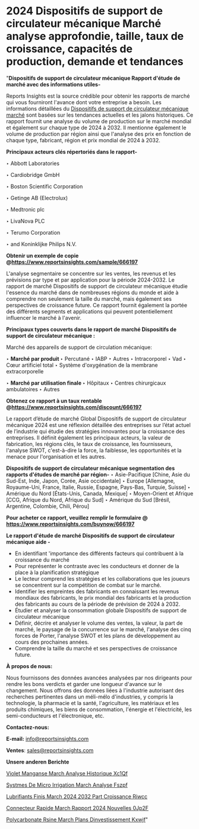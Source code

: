 # 2024 Dispositifs de support de circulateur mécanique Marché analyse approfondie, taille, taux de croissance, capacités de production, demande et tendances

"<strong>Dispositifs de support de circulateur mécanique Rapport d'étude de marché avec des informations utiles-</strong>

Reports Insights est la source crédible pour obtenir les rapports de marché qui vous fourniront l'avance dont votre entreprise a besoin. Les informations détaillées du <a href=https://www.reportsinsights.com/sample/666197>Dispositifs de support de circulateur mécanique marché</a> sont basées sur les tendances actuelles et les jalons historiques. Ce rapport fournit une analyse du volume de production sur le marché mondial et également sur chaque type de 2024 à 2032. Il mentionne également le volume de production par région ainsi que l'analyse des prix en fonction de chaque type, fabricant, région et prix mondial de 2024 à 2032.

<b>Principaux acteurs clés répertoriés dans le rapport-</b>

‣ Abbott Laboratories

‣ Cardiobridge GmbH

‣ Boston Scientific Corporation

‣ Getinge AB (Electrolux)

‣ Medtronic plc

‣ LivaNova PLC

‣ Terumo Corporation

‣ and Koninklijke Philips N.V.

<strong><b>Obtenir un exemple de copie @</b></strong><a href=https://www.reportsinsights.com/sample/666197><strong><b>https://www.reportsinsights.com/sample/666197</b></strong></a>

L'analyse segmentaire se concentre sur les ventes, les revenus et les prévisions par type et par application pour la période 2024-2032. Le rapport de marché Dispositifs de support de circulateur mécanique étudie l'essence du marché dans de nombreuses régions du monde et aide à comprendre non seulement la taille du marché, mais également ses perspectives de croissance future. Ce rapport fournit également la portée des différents segments et applications qui peuvent potentiellement influencer le marché à l'avenir.

<strong>Principaux types couverts dans le rapport de marché Dispositifs de support de circulateur mécanique :</strong>

Marché des appareils de support de circulation mécanique:

‣  <strong> Marché par produit </strong>
‣ Percutané
‣ IABP
‣ Autres
‣ Intracorporel
‣ Vad
‣ Cœur artificiel total
‣ Système d'oxygénation de la membrane extracorporelle

‣  <strong> <strong> Marché par utilisation finale </strong> </strong>
‣ Hôpitaux
‣ Centres chirurgicaux ambulatoires
‣ Autres

<strong><b>Obtenez ce rapport à un taux rentable @</b></strong><a href=https://www.reportsinsights.com/discount/666197><strong><b>https://www.reportsinsights.com/discount/666197</b></strong></a>

Le rapport d’étude de marché Global Dispositifs de support de circulateur mécanique 2024 est une réflexion détaillée des entreprises sur l’état actuel de l’industrie qui étudie des stratégies innovantes pour la croissance des entreprises. Il définit également les principaux acteurs, la valeur de fabrication, les régions clés, le taux de croissance, les fournisseurs, l'analyse SWOT, c'est-à-dire la force, la faiblesse, les opportunités et la menace pour l'organisation et les autres.

<strong>Dispositifs de support de circulateur mécanique segmentation des rapports d'études de marché par région-</strong>
‣ Asie-Pacifique [Chine, Asie du Sud-Est, Inde, Japon, Corée, Asie occidentale]
‣ Europe [Allemagne, Royaume-Uni, France, Italie, Russie, Espagne, Pays-Bas, Turquie, Suisse]
‣ Amérique du Nord [États-Unis, Canada, Mexique]
‣ Moyen-Orient et Afrique [CCG, Afrique du Nord, Afrique du Sud]
‣ Amérique du Sud [Brésil, Argentine, Colombie, Chili, Pérou]

<strong>Pour acheter ce rapport, veuillez remplir le formulaire @   <a href=https://www.reportsinsights.com/buynow/666197>https://www.reportsinsights.com/buynow/666197</a></strong>

<strong>Le rapport d'étude de marché Dispositifs de support de circulateur mécanique aide -</strong>
<ul>
  <li>En identifiant 'importance des différents facteurs qui contribuent à la croissance du marché</li>
  <li>Pour représenter le contraste avec les conducteurs et donner de la place à la planification stratégique</li>
  <li>Le lecteur comprend les stratégies et les collaborations que les joueurs se concentrent sur la compétition de combat sur le marché.</li>
  <li>Identifier les empreintes des fabricants en connaissant les revenus mondiaux des fabricants, le prix mondial des fabricants et la production des fabricants au cours de la période de prévision de 2024 à 2032.</li>
  <li>Étudier et analyser la consommation globale Dispositifs de support de circulateur mécanique</li>
  <li>Définir, décrire et analyser le volume des ventes, la valeur, la part de marché, le paysage de la concurrence sur le marché, l'analyse des cinq forces de Porter, l'analyse SWOT et les plans de développement au cours des prochaines années.</li>
  <li>Comprendre la taille du marché et ses perspectives de croissance future.</li>
</ul>
<strong>À propos de nous:</strong>

Nous fournissons des données avancées analysées par nos dirigeants pour rendre les bons verdicts et garder une longueur d'avance sur le changement. Nous offrons des données liées à l'industrie autorisant des recherches pertinentes dans un méli-mélo d'industries, y compris la technologie, la pharmacie et la santé, l'agriculture, les matériaux et les produits chimiques, les biens de consommation, l'énergie et l'électricité, les semi-conducteurs et l'électronique, etc.

<strong>Contactez-nous:</strong>

<strong>E-mail:</strong> <a href=mailto:info@reportsinsights.com>info@reportsinsights.com</a>

<strong>Ventes</strong>: <a href=mailto:sales@reportsinsights.com>sales@reportsinsights.com</a>

<strong>Unsere anderen Berichte</strong>

<a href=https://www.linkedin.com/pulse/violet-mangan%C3%A8se-march%C3%A9-analyse-historique-xc1qf/>Violet Manganse March Analyse Historique Xc1Qf</a>

<a href=https://www.linkedin.com/pulse/syst%C3%A8mes-de-micro-irrigation-march%C3%A9-analyse-fszpf/>Systmes De Micro Irrigation March Analyse Fszpf</a>

<a href=https://www.linkedin.com/pulse/lubrifiants-finis-march%C3%A9-2024-2032-part-croissance-riwcc/>Lubrifiants Finis March 2024 2032 Part Croissance Riwcc</a>

<a href=https://www.linkedin.com/pulse/connecteur-rapide-march%C3%A9-rapport-2024-nouvelles-0jp2f/>Connecteur Rapide March Rapport 2024 Nouvelles 0Jp2F</a>

<a href=https://www.linkedin.com/pulse/polycarbonate-r%C3%A9sine-march%C3%A9-plans-dinvestissement-kxwjf/>Polycarbonate Rsine March Plans Dinvestissement Kxwjf</a>"
